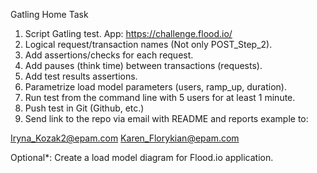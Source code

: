 Gatling Home Task

1. Script Gatling test. 
App: https://challenge.flood.io/
3. Logical request/transaction names (Not only POST_Step_2). 
4. Add assertions/checks for each request.
5. Add pauses (think time) between transactions (requests). 
6. Add test results assertions.
7. Parametrize load model parameters (users, ramp_up, duration). 
8. Run test from the command line with 5 users for at least 1 minute. 
9. Push test in Git (Github, etc.)
10. Send link to the repo via email with README and reports example to:

Iryna_Kozak2@epam.com
Karen_Florykian@epam.com

Optional*:
Create a load model diagram for Flood.io application.
